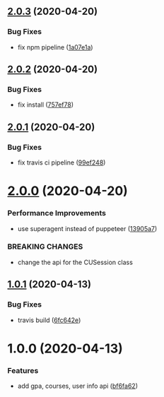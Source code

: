 ## [2.0.3](https://github.com/kpfromer/cu-api/compare/v2.0.2...v2.0.3) (2020-04-20)


### Bug Fixes

* fix npm pipeline ([1a07e1a](https://github.com/kpfromer/cu-api/commit/1a07e1aa07c92d2237b83ad0520e8be245aa8147))

## [2.0.2](https://github.com/kpfromer/cu-api/compare/v2.0.1...v2.0.2) (2020-04-20)


### Bug Fixes

* fix install ([757ef78](https://github.com/kpfromer/cu-api/commit/757ef78a126f17bd9302cb4a87f883af31863d4f))

## [2.0.1](https://github.com/kpfromer/cu-api/compare/v2.0.0...v2.0.1) (2020-04-20)


### Bug Fixes

* fix travis ci pipeline ([99ef248](https://github.com/kpfromer/cu-api/commit/99ef2481d70512a46b2622155180eac9979744ab))

# [2.0.0](https://github.com/kpfromer/cu-api/compare/v1.0.1...v2.0.0) (2020-04-20)


### Performance Improvements

* use superagent instead of puppeteer ([13905a7](https://github.com/kpfromer/cu-api/commit/13905a714e27928977968fa0bc2b03059d7f1623))


### BREAKING CHANGES

* change the api for the CUSession class

## [1.0.1](https://github.com/kpfromer/cu-api/compare/v1.0.0...v1.0.1) (2020-04-13)


### Bug Fixes

* travis build ([6fc642e](https://github.com/kpfromer/cu-api/commit/6fc642e491f9412ff90c21a82bc87882f2f937f2))

# 1.0.0 (2020-04-13)


### Features

* add gpa, courses, user info api ([bf6fa62](https://github.com/kpfromer/cu-api/commit/bf6fa62a305aa40fd088a61c832e8c512c0efba1))
